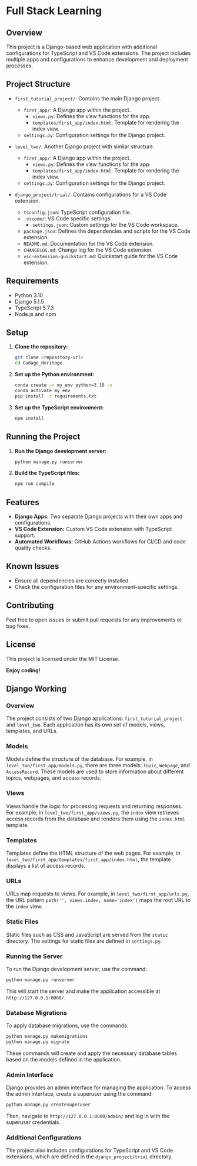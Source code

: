 # Full Stack Learning

## Overview

This project is a Django-based web application with additional configurations for TypeScript and VS Code extensions. The project includes multiple apps and configurations to enhance development and deployment processes.

## Project Structure

- `first_tutorial_project/`: Contains the main Django project.
    - `first_app/`: A Django app within the project.
        - `views.py`: Defines the view functions for the app.
        - `templates/first_app/index.html`: Template for rendering the index view.
    - `settings.py`: Configuration settings for the Django project.

- `level_two/`: Another Django project with similar structure.
    - `first_app/`: A Django app within the project.
        - `views.py`: Defines the view functions for the app.
        - `templates/first_app/index.html`: Template for rendering the index view.
    - `settings.py`: Configuration settings for the Django project.

- `django_project/trial/`: Contains configurations for a VS Code extension.
    - `tsconfig.json`: TypeScript configuration file.
    - `.vscode/`: VS Code specific settings.
        - `settings.json`: Custom settings for the VS Code workspace.
    - `package.json`: Defines the dependencies and scripts for the VS Code extension.
    - `README.md`: Documentation for the VS Code extension.
    - `CHANGELOG.md`: Change log for the VS Code extension.
    - `vsc-extension-quickstart.md`: Quickstart guide for the VS Code extension.

## Requirements

- Python 3.10
- Django 5.1.5
- TypeScript 5.7.3
- Node.js and npm

## Setup

1. **Clone the repository:**
     ```sh
     git clone <repository-url>
     cd Codage_Heritage
     ```

2. **Set up the Python environment:**
     ```sh
     conda create -n my_env python=3.10 -y
     conda activate my_env
     pip install -r requirements.txt
     ```

3. **Set up the TypeScript environment:**
     ```sh
     npm install
     ```

## Running the Project

1. **Run the Django development server:**
     ```sh
     python manage.py runserver
     ```

2. **Build the TypeScript files:**
     ```sh
     npm run compile
     ```

## Features

- **Django Apps:** Two separate Django projects with their own apps and configurations.
- **VS Code Extension:** Custom VS Code extension with TypeScript support.
- **Automated Workflows:** GitHub Actions workflows for CI/CD and code quality checks.

## Known Issues

- Ensure all dependencies are correctly installed.
- Check the configuration files for any environment-specific settings.

## Contributing

Feel free to open issues or submit pull requests for any improvements or bug fixes.

## License

This project is licensed under the MIT License.

**Enjoy coding!**

## Django Working

### Overview

The project consists of two Django applications: `first_tutorial_project` and `level_two`. Each application has its own set of models, views, templates, and URLs.

### Models

Models define the structure of the database. For example, in `level_two/first_app/models.py`, there are three models: `Topic`, `Webpage`, and `AccessRecord`. These models are used to store information about different topics, webpages, and access records.

### Views

Views handle the logic for processing requests and returning responses. For example, in `level_two/first_app/views.py`, the `index` view retrieves access records from the database and renders them using the `index.html` template.

### Templates

Templates define the HTML structure of the web pages. For example, in `level_two/first_app/templates/first_app/index.html`, the template displays a list of access records.

### URLs

URLs map requests to views. For example, in `level_two/first_app/urls.py`, the URL pattern `path('', views.index, name='index')` maps the root URL to the `index` view.

### Static Files

Static files such as CSS and JavaScript are served from the `static` directory. The settings for static files are defined in `settings.py`.

### Running the Server

To run the Django development server, use the command:
```sh
python manage.py runserver
```
This will start the server and make the application accessible at `http://127.0.0.1:8000/`.

### Database Migrations

To apply database migrations, use the commands:
```sh
python manage.py makemigrations
python manage.py migrate
```
These commands will create and apply the necessary database tables based on the models defined in the application.

### Admin Interface

Django provides an admin interface for managing the application. To access the admin interface, create a superuser using the command:
```sh
python manage.py createsuperuser
```
Then, navigate to `http://127.0.0.1:8000/admin/` and log in with the superuser credentials.

### Additional Configurations

The project also includes configurations for TypeScript and VS Code extensions, which are defined in the `django_project/trial` directory.
